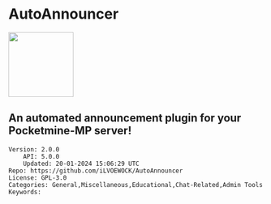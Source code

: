# AutoAnnouncer
<img src="https://raw.githubusercontent.com/iLVOEWOCK/AutoAnnouncer/2e86cfbe7719bba63f9bbc9032cbdddc5a88223d/icon.png" width="128" height="128" />

## An automated announcement plugin for your Pocketmine-MP server!
```properties
Version: 2.0.0
    API: 5.0.0
    Updated: 20-01-2024 15:06:29 UTC
Repo: https://github.com/iLVOEWOCK/AutoAnnouncer
License: GPL-3.0
Categories: General,Miscellaneous,Educational,Chat-Related,Admin Tools
Keywords: 
```
